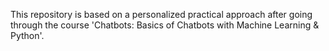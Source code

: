 This repository is based on a personalized practical approach after going through the course 'Chatbots: Basics of Chatbots with Machine Learning & Python'. 
